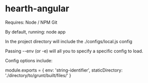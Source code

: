 hearth-angular
==============

Requires:
  Node / NPM
  Git

By default, running:
  node app

In the project directory will include the ./configs/local.js config

Passing --env (or -e) will all you to specify a specific config to load.

Config options include:

module.exports = {
	env: 'string-identifier',
	staticDirectory: './directory/to/grunt/built/files/'
}
